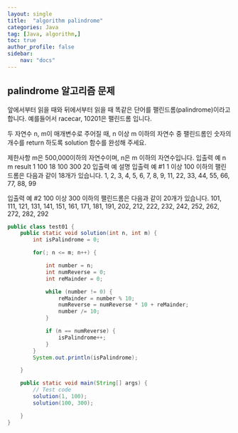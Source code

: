 ```yaml
---
layout: single
title:  "algorithm palindrome"
categories: Java
tag: [Java, algorithm,]
toc: true
author_profile: false
sidebar:
    nav: "docs"
---
```

## palindrome 알고리즘 문제

앞에서부터 읽을 때와 뒤에서부터 읽을 때 똑같은 단어를 팰린드롬(palindrome)이라고 합니다. 예를들어서 racecar, 10201은 팰린드롬 입니다.

두 자연수 n, m이 매개변수로 주어질 때, n 이상 m 이하의 자연수 중 팰린드롬인 숫자의 개수를 return 하도록 solution 함수를 완성해 주세요.

제한사항
m은 500,000이하의 자연수이며, n은 m 이하의 자연수입니다.
입출력 예
n	m	result
1	100	18
100	300	20
입출력 예 설명
입출력 예 #1
1 이상 100 이하의 팰린드롬은 다음과 같이 18개가 있습니다.
1, 2, 3, 4, 5, 6, 7, 8, 9, 11, 22, 33, 44, 55, 66, 77, 88, 99

입출력 예 #2
100 이상 300 이하의 팰린드롬은 다음과 같이 20개가 있습니다.
101, 111, 121, 131, 141, 151, 161, 171, 181, 191, 202, 212, 222, 232, 242, 252, 262, 272, 282, 292


```java
public class test01 {
    public static void solution(int n, int m) {
        int isPalindrome = 0;

        for(; n <= m; n++) {

            int number = n;
            int numReverse = 0;
            int reMainder = 0;

            while (number != 0) {
                reMainder = number % 10;
                numReverse = numReverse * 10 + reMainder;
                number /= 10;
            }

            if (n == numReverse) {
                isPalindrome++;
            }
        }
        System.out.println(isPalindrome);

    }

    public static void main(String[] args) {
        // Test code
        solution(1, 100);
        solution(100, 300);

    }
}
```

